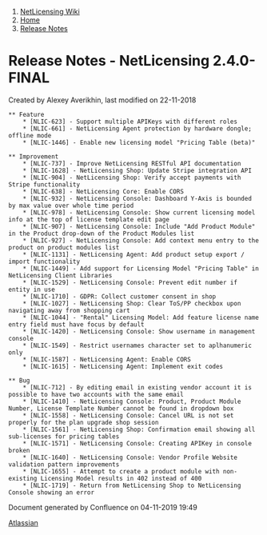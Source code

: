 1.  [NetLicensing Wiki](index.html)
2.  [Home](Home_11010214.html)
3.  [Release Notes](Release-Notes_11010240.html)

<span id="title-text"> Release Notes - NetLicensing 2.4.0-FINAL </span>
=======================================================================

Created by <span class="author"> Alexey Averikhin</span>, last modified
on 22-11-2018

    ** Feature
        * [NLIC-623] - Support multiple APIKeys with different roles
        * [NLIC-661] - NetLicensing Agent protection by hardware dongle; offline mode
        * [NLIC-1446] - Enable new licensing model "Pricing Table (beta)"

    ** Improvement
        * [NLIC-737] - Improve NetLicensing RESTful API documentation
        * [NLIC-1628] - NetLicensing Shop: Update Stripe integration API
        * [NLIC-904] - NetLicensing Shop: Verify accept payments with Stripe functionality
        * [NLIC-638] - NetLicensing Core: Enable CORS
        * [NLIC-932] - NetLicensing Console: Dashboard Y-Axis is bounded by max value over whole time period
        * [NLIC-978] - NetLicensing Console: Show current licensing model info at the top of license template edit page
        * [NLIC-907] - NetLicensing Console: Include "Add Product Module" in the Product drop-down of the Product Modules list
        * [NLIC-927] - NetLicensing Console: Add context menu entry to the product on product modules list
        * [NLIC-1131] - NetLicensing Agent: Add product setup export / import functionality
        * [NLIC-1449] - Add support for Licensing Model "Pricing Table" in NetLicensing Client Libraries
        * [NLIC-1529] - NetLicensing Console: Prevent edit number if entity in use
        * [NLIC-1710] - GDPR: Collect customer consent in shop
        * [NLIC-1027] - NetLicensing Shop: Clear ToS/PP checkbox upon navigating away from shopping cart
        * [NLIC-1044] - "Rental" Licensing Model: Add feature license name entry field must have focus by default
        * [NLIC-1420] - NetLicensing Console: Show username in management console
        * [NLIC-1549] - Restrict usernames character set to aplhanumeric only
        * [NLIC-1587] - NetLicensing Agent: Enable CORS
        * [NLIC-1615] - NetLicensing Agent: Implement exit codes

    ** Bug
        * [NLIC-712] - By editing email in existing vendor account it is possible to have two accounts with the same email
        * [NLIC-1410] - NetLicensing Console: Product, Product Module Number, License Template Number cannot be found in dropdown box
        * [NLIC-1558] - NetLicensing Console: Cancel URL is not set properly for the plan upgrade shop session
        * [NLIC-1561] - NetLicensing Shop: Confirmation email showing all sub-licenses for pricing tables
        * [NLIC-1571] - NetLicensing Console: Creating APIKey in console broken
        * [NLIC-1640] - NetLicensing Console: Vendor Profile Website validation pattern improvements
        * [NLIC-1655] - Attempt to create a product module with non-existing Licensing Model results in 402 instead of 400
        * [NLIC-1719] - Return from NetLicensing Shop to NetLicensing Console showing an error

Document generated by Confluence on 04-11-2019 19:49

[Atlassian](http://www.atlassian.com/)
